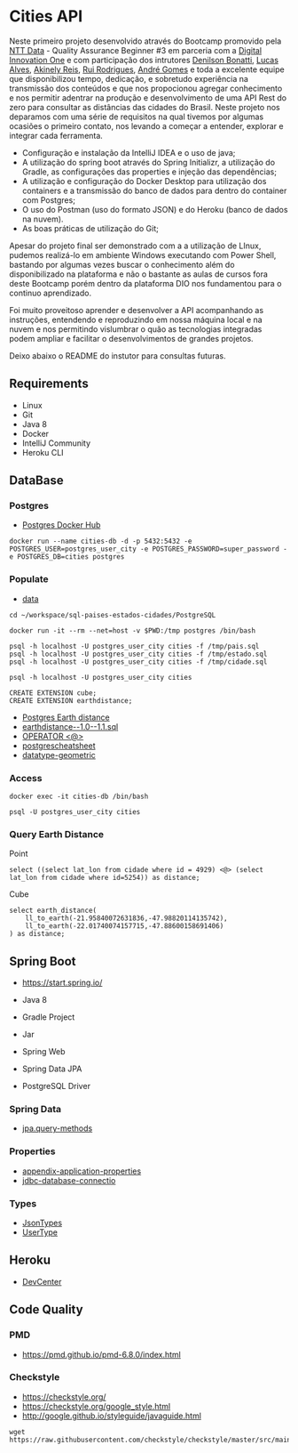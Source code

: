 # Cities API

Neste primeiro projeto desenvolvido através do Bootcamp promovido pela [NTT Data](https://www.nttdata.com/global/en) - Quality Assurance Beginner #3 em parceria com a [Digital Innovation One](https://www.linkedin.com/school/digitalinnovation-one/) e com participação dos intrutores [Denilson Bonatti](https://www.linkedin.com/in/denilson-bonatti-54a14529/), [Lucas Alves](https://www.linkedin.com/in/lucas-alves-silva/), [Akinely Reis](https://www.linkedin.com/in/akinely-reis-6514358/), [Rui Rodrigues](https://www.linkedin.com/in/rui-ml-rodrigues/), [André Gomes](https://www.linkedin.com/in/andreluisgomes/) e toda a excelente equipe que disponibilizou tempo, dedicação, e sobretudo experiência na transmissão dos conteúdos e que nos propocionou agregar conhecimento e nos permitir adentrar na produção e desenvolvimento de uma API Rest do zero para consultar as distâncias das cidades do Brasil. Neste projeto nos deparamos com uma série de requisitos na qual tivemos por algumas ocasiões o primeiro contato, nos levando a começar a entender, explorar e integrar cada ferramenta. 

- Configuração e instalação da IntelliJ IDEA e o uso de java;
- A utilização do spring boot através do Spring Initializr, a utilização do Gradle, as configurações das properties e injeção das dependências;
- A utilização e configuração do Docker Desktop para utilização dos containers e a transmissão do banco de dados para dentro do container com Postgres;
- O uso do Postman (uso do formato JSON) e do Heroku (banco de dados na nuvem).
- As boas práticas de utilização do Git;

Apesar do projeto final ser demonstrado com a a utilização de LInux, pudemos realizá-lo  em ambiente Windows executando com Power Shell, bastando por algumas vezes buscar o conhecimento além do disponibilizado na plataforma e não o bastante as aulas de cursos fora deste Bootcamp porém dentro da plataforma DIO nos fundamentou para o continuo aprendizado.

Foi muito proveitoso aprender e desenvolver a API acompanhando as instruções, entendendo e reproduzindo em nossa máquina local e na nuvem e nos permitindo vislumbrar o quão as tecnologias integradas podem ampliar e facilitar o desenvolvimentos de grandes projetos.

Deixo abaixo o README do instutor para consultas futuras.

## Requirements

- Linux
- Git
- Java 8
- Docker
- IntelliJ Community
- Heroku CLI

## DataBase

### Postgres

- [Postgres Docker Hub](https://hub.docker.com/_/postgres)

```
docker run --name cities-db -d -p 5432:5432 -e POSTGRES_USER=postgres_user_city -e POSTGRES_PASSWORD=super_password -e POSTGRES_DB=cities postgres
```

### Populate

- [data](https://github.com/chinnonsantos/sql-paises-estados-cidades/tree/master/PostgreSQL)

```
cd ~/workspace/sql-paises-estados-cidades/PostgreSQL

docker run -it --rm --net=host -v $PWD:/tmp postgres /bin/bash

psql -h localhost -U postgres_user_city cities -f /tmp/pais.sql
psql -h localhost -U postgres_user_city cities -f /tmp/estado.sql
psql -h localhost -U postgres_user_city cities -f /tmp/cidade.sql

psql -h localhost -U postgres_user_city cities

CREATE EXTENSION cube; 
CREATE EXTENSION earthdistance;
```

- [Postgres Earth distance](https://www.postgresql.org/docs/current/earthdistance.html)
- [earthdistance--1.0--1.1.sql](https://github.com/postgres/postgres/blob/master/contrib/earthdistance/earthdistance--1.0--1.1.sql)
- [OPERATOR <@>](https://github.com/postgres/postgres/blob/master/contrib/earthdistance/earthdistance--1.1.sql)
- [postgrescheatsheet](https://postgrescheatsheet.com/#/tables)
- [datatype-geometric](https://www.postgresql.org/docs/current/datatype-geometric.html)

### Access

```
docker exec -it cities-db /bin/bash

psql -U postgres_user_city cities
```

### Query Earth Distance

Point

```
select ((select lat_lon from cidade where id = 4929) <@> (select lat_lon from cidade where id=5254)) as distance;

```

Cube

```
select earth_distance(
    ll_to_earth(-21.95840072631836,-47.98820114135742), 
    ll_to_earth(-22.01740074157715,-47.88600158691406)
) as distance;

```

## Spring Boot

- <https://start.spring.io/>


- Java 8
- Gradle Project
- Jar
- Spring Web
- Spring Data JPA
- PostgreSQL Driver

### Spring Data

- [jpa.query-methods](https://docs.spring.io/spring-data/jpa/docs/current/reference/html/#jpa.query-methods)

### Properties

- [appendix-application-properties](https://docs.spring.io/spring-boot/docs/current/reference/html/appendix-application-properties.html)
- [jdbc-database-connectio](https://www.codejava.net/java-se/jdbc/jdbc-database-connection-url-for-common-databases)

### Types

- [JsonTypes](https://github.com/vladmihalcea/hibernate-types)
- [UserType](https://docs.jboss.org/hibernate/orm/3.5/api/org/hibernate/usertype/UserType.html)

## Heroku

- [DevCenter](https://devcenter.heroku.com/articles/getting-started-with-gradle-on-heroku)

## Code Quality

### PMD

- <https://pmd.github.io/pmd-6.8.0/index.html>

### Checkstyle

- <https://checkstyle.org/>
- <https://checkstyle.org/google_style.html>
- <http://google.github.io/styleguide/javaguide.html>

```
wget https://raw.githubusercontent.com/checkstyle/checkstyle/master/src/main/resources/google_checks.xml
```
